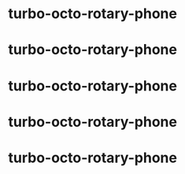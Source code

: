 # turbo-octo-rotary-phone
# turbo-octo-rotary-phone
# turbo-octo-rotary-phone
# turbo-octo-rotary-phone
# turbo-octo-rotary-phone
